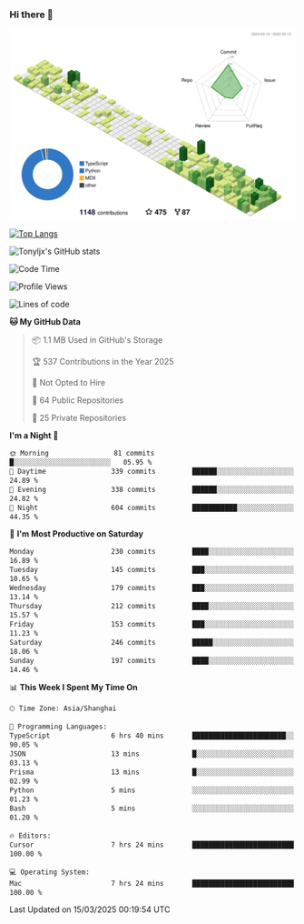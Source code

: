 ### Hi there 👋

![](./profile-3d-contrib/profile-green-animate.svg)

 

[![Top Langs](https://github-readme-stats.vercel.app/api/top-langs/?username=tonyljx)](https://github.com/anuraghazra/github-readme-stats)

![Tonyljx's GitHub stats](https://github-readme-stats.vercel.app/api?username=tonyljx&theme=default&show_icons=true)

 

<!--START_SECTION:waka-->
![Code Time](http://img.shields.io/badge/Code%20Time-1%2C213%20hrs%2049%20mins-blue)

![Profile Views](http://img.shields.io/badge/Profile%20Views-10-blue)

![Lines of code](https://img.shields.io/badge/From%20Hello%20World%20I%27ve%20Written-907.5%20thousand%20lines%20of%20code-blue)

**🐱 My GitHub Data** 

> 📦 1.1 MB Used in GitHub's Storage 
 > 
> 🏆 537 Contributions in the Year 2025
 > 
> 🚫 Not Opted to Hire
 > 
> 📜 64 Public Repositories 
 > 
> 🔑 25 Private Repositories 
 > 
**I'm a Night 🦉** 

```text
🌞 Morning                81 commits          █░░░░░░░░░░░░░░░░░░░░░░░░   05.95 % 
🌆 Daytime                339 commits         ██████░░░░░░░░░░░░░░░░░░░   24.89 % 
🌃 Evening                338 commits         ██████░░░░░░░░░░░░░░░░░░░   24.82 % 
🌙 Night                  604 commits         ███████████░░░░░░░░░░░░░░   44.35 % 
```
📅 **I'm Most Productive on Saturday** 

```text
Monday                   230 commits         ████░░░░░░░░░░░░░░░░░░░░░   16.89 % 
Tuesday                  145 commits         ███░░░░░░░░░░░░░░░░░░░░░░   10.65 % 
Wednesday                179 commits         ███░░░░░░░░░░░░░░░░░░░░░░   13.14 % 
Thursday                 212 commits         ████░░░░░░░░░░░░░░░░░░░░░   15.57 % 
Friday                   153 commits         ███░░░░░░░░░░░░░░░░░░░░░░   11.23 % 
Saturday                 246 commits         █████░░░░░░░░░░░░░░░░░░░░   18.06 % 
Sunday                   197 commits         ████░░░░░░░░░░░░░░░░░░░░░   14.46 % 
```


📊 **This Week I Spent My Time On** 

```text
🕑︎ Time Zone: Asia/Shanghai

💬 Programming Languages: 
TypeScript               6 hrs 40 mins       ███████████████████████░░   90.05 % 
JSON                     13 mins             █░░░░░░░░░░░░░░░░░░░░░░░░   03.13 % 
Prisma                   13 mins             █░░░░░░░░░░░░░░░░░░░░░░░░   02.99 % 
Python                   5 mins              ░░░░░░░░░░░░░░░░░░░░░░░░░   01.23 % 
Bash                     5 mins              ░░░░░░░░░░░░░░░░░░░░░░░░░   01.20 % 

🔥 Editors: 
Cursor                   7 hrs 24 mins       █████████████████████████   100.00 % 

💻 Operating System: 
Mac                      7 hrs 24 mins       █████████████████████████   100.00 % 
```


 Last Updated on 15/03/2025 00:19:54 UTC
<!--END_SECTION:waka-->
